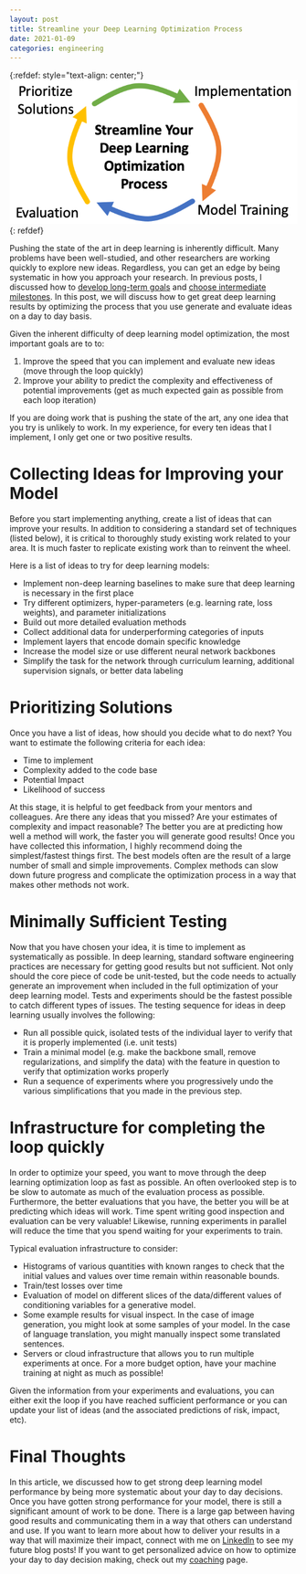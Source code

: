```yaml
---
layout: post
title: Streamline your Deep Learning Optimization Process
date: 2021-01-09
categories: engineering
---
```


{:refdef: style="text-align: center;"}
![Relationship between Long-Term Goals and Milestones](/static/img/ml_cycle.png)
{: refdef}

Pushing the state of the art in deep learning is inherently difficult.
Many problems have been well-studied, and other researchers are working quickly to
explore new ideas.
Regardless, you can get an edge by being systematic in how you approach your
research.
In previous posts, I discussed how to [develop long-term goals](/engineering/2020/11/25/long_term_goals.html)
and [choose intermediate milestones](/engineering/2020/12/02/setting_milestones.html).
In this post, we will discuss how to get great deep learning results by
optimizing the process that you use generate and evaluate ideas on a day to day
basis.

Given the inherent difficulty of deep learning model optimization, the most important goals
are to
to:
1. Improve the speed that you can implement and evaluate new ideas (move
   through the loop quickly)
2. Improve your ability to predict the complexity and effectiveness of
potential improvements (get as much expected gain as possible from each loop
iteration)

<!-- Thus, in order to make progress, you need to move as quickly as -->
<!-- possible through the cycle of prioritizing solutions, implementing them, -->
<!-- training models, studying evaluation results, and repeating. -->

If you are doing work that is pushing the state of the art, any one idea that
you try is unlikely to work. In my experience, for every ten ideas that I
implement, I only get one or two positive results.

# Collecting Ideas for Improving your Model
Before you start implementing anything, create a list of ideas that can
improve your results. In addition to considering a standard set of techniques
(listed below), it is critical to thoroughly study existing work related to
your area. It is much faster to replicate existing work than to reinvent the
wheel.

Here is a list of ideas to try for deep learning models:
- Implement non-deep learning baselines to make sure that deep learning is
  necessary in the first place
- Try different optimizers, hyper-parameters (e.g. learning rate, loss weights), and parameter initializations
- Build out more detailed evaluation methods
- Collect additional data for underperforming categories of inputs
- Implement layers that encode domain specific knowledge
- Increase the model size or use different neural network backbones
- Simplify the task for the network through curriculum learning, additional supervision signals, or better data labeling

# Prioritizing Solutions

Once you have a list of ideas, how should you decide what to do next?  You want
to estimate the following criteria for each idea:
- Time to implement
- Complexity added to the code base
- Potential Impact
- Likelihood of success

At this stage, it is helpful to get feedback from your mentors and colleagues.
Are there any ideas that you missed? Are your estimates of complexity and
impact reasonable? The better you are at predicting how well a method will
work, the faster you will generate good results!  Once you have collected this
information, I highly recommend doing the simplest/fastest things first.
The best models often are the result of a large number of small and simple improvements.
Complex methods can slow down future progress and complicate the optimization
process in a way that makes other methods not work.

# Minimally Sufficient Testing
Now that you have chosen your idea, it is time to implement as systematically
as possible. In deep learning, standard software
engineering practices are necessary for getting good results but not
sufficient. Not only should the core piece of code be unit-tested, but the
code needs to actually generate an improvement when included in the full
optimization of your deep learning model.
Tests and experiments should be the fastest possible to catch different types
of issues.  The testing sequence for ideas in deep learning usually involves
the following:
- Run all possible quick, isolated tests of the individual layer to verify
  that it is properly implemented (i.e. unit tests)
- Train a minimal model (e.g. make the backbone small, remove regularizations,
  and simplify the data) with the feature in question to verify that
  optimization works properly
- Run a sequence of experiments where you progressively undo the various simplifications
that you made in the previous step.

# Infrastructure for completing the loop quickly
In order to optimize your speed, you want to move through the deep learning
optimization loop as fast as possible. An often overlooked step is to be slow
to automate as much of the evaluation process as possible.  Furthermore, the
better evaluations that you have, the better you will be at predicting which
ideas will work. Time spent writing good inspection and evaluation can be very
valuable! Likewise, running experiments in parallel will reduce the time that
you spend waiting for your experiments to train.

Typical evaluation infrastructure to consider:
- Histograms of various quantities with known ranges to check that
  the initial values and values over time remain within reasonable bounds.
- Train/test losses over time
- Evaluation of model on different slices of the data/different values of
  conditioning variables for a generative model.
- Some example results for visual inspect. In the case of image generation, you
  might look at some samples of your model. In the case of language
  translation, you might manually inspect some translated sentences.
- Servers or cloud infrastructure that allows you to run multiple experiments
  at once. For a more budget option, have your machine training at night as
  much as possible!

Given the information from your experiments and evaluations, you can either
exit the loop if you have reached sufficient performance or you can update your
list of ideas (and the associated predictions of risk, impact, etc).

# Final Thoughts

In this article, we discussed how to get strong deep learning model performance
by being more systematic about your day to day decisions.
Once you have gotten strong performance for your model, there is still a
significant amount of work to be done. There is a large gap between having good
results and communicating them in a way that others can understand and use.
If you want to learn more about how to deliver your results in a way that will
maximize their impact, connect with me on [LinkedIn] to see my future blog posts!
If you want to get personalized advice on how to optimize your day to day
decision making, check out my [coaching] page.

[linkedin]: https://www.linkedin.com/in/alexanderganderson/
[coaching]: /coaching
